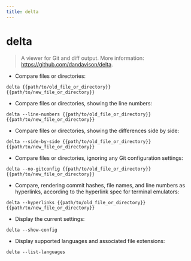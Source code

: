 ```yaml
---
title: delta
---
```

# delta

> A viewer for Git and diff output.
> More information: <https://github.com/dandavison/delta>.

- Compare files or directories:

`delta {{path/to/old_file_or_directory}} {{path/to/new_file_or_directory}}`

- Compare files or directories, showing the line numbers:

`delta --line-numbers {{path/to/old_file_or_directory}} {{path/to/new_file_or_directory}}`

- Compare files or directories, showing the differences side by side:

`delta --side-by-side {{path/to/old_file_or_directory}} {{path/to/new_file_or_directory}}`

- Compare files or directories, ignoring any Git configuration settings:

`delta --no-gitconfig {{path/to/old_file_or_directory}} {{path/to/new_file_or_directory}}`

- Compare, rendering commit hashes, file names, and line numbers as hyperlinks, according to the hyperlink spec for terminal emulators:

`delta --hyperlinks {{path/to/old_file_or_directory}} {{path/to/new_file_or_directory}}`

- Display the current settings:

`delta --show-config`

- Display supported languages and associated file extensions:

`delta --list-languages`

